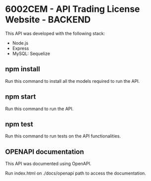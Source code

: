 # 6002CEM - API Trading License Website - BACKEND

This API was developed with the following stack:

- Node.js
- Express
- MySQL: Sequelize

## npm install

Run this command to install all the models required to run the API.

## npm start

Run this command to run the API.

## npm test

Run this command to run tests on the API functionalities.

## OPENAPI documentation

This API was documented using OpenAPI.

Run index.html on ./docs/openapi path to access the documentation. 
